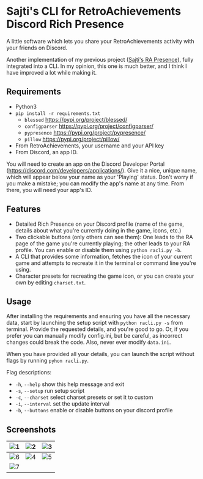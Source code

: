 # Sajti's CLI for RetroAchievements Discord Rich Presence
A little software which lets you share your RetroAchievements activity with your friends on Discord.

Another implementation of my previous project ([Sajti's RA Presence](https://github.com/sajtii/SRAP)), fully integrated into a CLI. In my opinion, this one is much better, and I think I have improved a lot while making it.

## Requirements
- Python3
- ```pip install -r requirements.txt```
	- `blessed` https://pypi.org/project/blessed/
  	- `configparser` https://pypi.org/project/configparser/
  	- `pypresence` https://pypi.org/project/pypresence/
  	- `pillow` https://pypi.org/project/pillow/
- From RetroAchievements, your username and your API key
- From Discord, an app ID.

You will need to create an app on the Discord Developer Portal (https://discord.com/developers/applications/). Give it a nice, unique name, which will appear below your name as your 'Playing' status. Don't worry if you make a mistake; you can modify the app's name at any time. From there, you will need your app's ID.

## Features
- Detailed Rich Presence on your Discord profile (name of the game, details about what you're currently doing in the game, icons, etc.)
- Two clickable buttons (only others can see them): One leads to the RA page of the game you're currently playing; the other leads to your RA profile. You can enable or disable them using `python racli.py -b`.
- A CLI that provides some information, fetches the icon of your current game and attempts to recreate it in the terminal or command line you're using. 
- Character presets for recreating the game icon, or you can create your own by editing `charset.txt`.

## Usage
After installing the requirements and ensuring you have all the necessary data, start by launching the setup script with `python racli.py -s` from terminal. Provide the requested details, and you're good to go. Or, if you prefer you can manually modify config.ini, but be careful, as incorrect changes could break the code. Also, never ever modify `data.ini`.

When you have provided all your details, you can launch the script without flags by running `pyhon racli.py`.


Flag descriptions:
-	`-h`, `--help`      show this help message and exit
-	`-s`, `--setup`     run setup script
-	`-c`, `--charset`   select charset presets or set it to custom
-	`-i`, `--interval`  set the update interval
-	`-b`, `--buttons`   enable or disable buttons on your discord profile


## Screenshots
|![1](https://github.com/user-attachments/assets/c3901bf9-d3b9-4a13-bbac-b685276c308f)|![2](https://github.com/user-attachments/assets/070c4e64-f51e-481a-b7e5-c0a374b16c4e)|![3](https://github.com/user-attachments/assets/a5796b21-14df-4b30-974e-9a81d109ba94)|
|---|---|---|
|![6](https://github.com/user-attachments/assets/66979836-6189-4ddc-9fe7-26f1b235ed93)|![4](https://github.com/user-attachments/assets/c128ca7c-c9f8-4bbf-bf03-1ae02e296b07)|![5](https://github.com/user-attachments/assets/a6dc4142-f0de-49ac-89ab-63298cd17853)|
|![7](https://github.com/user-attachments/assets/8e004e63-2563-48e5-9bfd-04358351e60f)|     |     |


